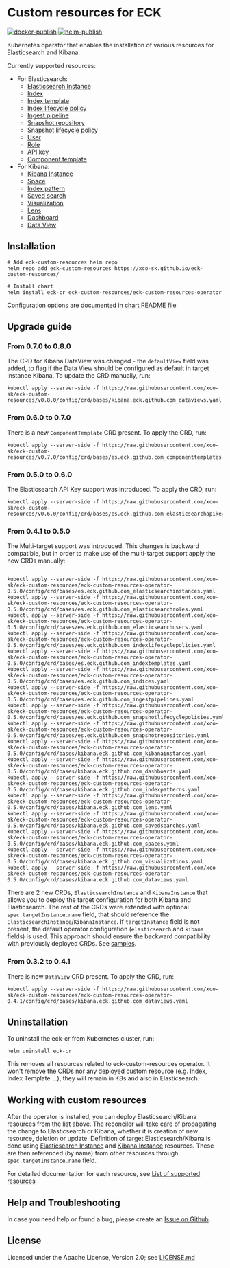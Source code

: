 # Custom resources for ECK
[![docker-publish](https://github.com/xco-sk/eck-custom-resources/actions/workflows/docker-publish.yaml/badge.svg)](https://github.com/xco-sk/eck-custom-resources/actions/workflows/docker-publish.yaml)
[![helm-publish](https://github.com/xco-sk/eck-custom-resources/actions/workflows/helm-publish.yml/badge.svg)](https://github.com/xco-sk/eck-custom-resources/actions/workflows/helm-publish.yml)

Kubernetes operator that enables the installation of various resources for
Elasticsearch and Kibana.

Currently supported resources: 
- For Elasticsearch:
  - [Elasticsearch Instance](docs/cr_elasticsearch_instance.md)
  - [Index](docs/cr_index.md)
  - [Index template](docs/cr_index_template.md)
  - [Index lifecycle policy](docs/cr_index_lifecycle_policy.md)
  - [Ingest pipeline](docs/cr_ingest_pipeline.md)
  - [Snapshot repository](docs/cr_snapshot_repo.md)
  - [Snapshot lifecycle policy](docs/cr_snapshot_lifecycle_policy.md)
  - [User](docs/cr_user.md)
  - [Role](docs/cr_role.md)
  - [API key](docs/cr_apikey.md)
  - [Component template](docs/cr_component_template.md)
- For Kibana:
  - [Kibana Instance](docs/cr_kibana_instance.md)
  - [Space](docs/cr_space.md)
  - [Index pattern](docs/cr_index_pattern.md)
  - [Saved search](docs/cr_saved_search.md)
  - [Visualization](docs/cr_visualization.md)
  - [Lens](docs/cr_lens.md)
  - [Dashboard](docs/cr_dashboard.md)
  - [Data View](docs/cr_data_view.md)

## Installation

```shell
# Add eck-custom-resources helm repo
helm repo add eck-custom-resources https://xco-sk.github.io/eck-custom-resources/

# Install chart
helm install eck-cr eck-custom-resources/eck-custom-resources-operator
```
Configuration options are documented in [chart README file](charts/eck-custom-resources-operator/README.md)

## Upgrade guide

### From 0.7.0 to 0.8.0
The CRD for Kibana DataView was changed - the `defaultView` field was added, to flag if the Data View should be configured as default in target instance Kibana. To update the CRD manually, run:
```
kubectl apply --server-side -f https://raw.githubusercontent.com/xco-sk/eck-custom-resources/v0.8.0/config/crd/bases/kibana.eck.github.com_dataviews.yaml
```

### From 0.6.0 to 0.7.0
There is a new `ComponentTemplate` CRD present. To apply the CRD, run:
```
kubectl apply --server-side -f https://raw.githubusercontent.com/xco-sk/eck-custom-resources/v0.7.0/config/crd/bases/es.eck.github.com_componenttemplates.yaml
```

### From 0.5.0 to 0.6.0
The Elasticsearch API Key support was introduced. To apply the CRD, run:
```
kubectl apply --server-side -f https://raw.githubusercontent.com/xco-sk/eck-custom-resources/v0.6.0/config/crd/bases/es.eck.github.com_elasticsearchapikeys.yaml
```

### From 0.4.1 to 0.5.0
The Multi-target support was introduced. This changes is backward compatible, but in order to make use of the multi-target support
apply the new CRDs manually:
```

kubectl apply --server-side -f https://raw.githubusercontent.com/xco-sk/eck-custom-resources/eck-custom-resources-operator-0.5.0/config/crd/bases/es.eck.github.com_elasticsearchinstances.yaml
kubectl apply --server-side -f https://raw.githubusercontent.com/xco-sk/eck-custom-resources/eck-custom-resources-operator-0.5.0/config/crd/bases/es.eck.github.com_elasticsearchroles.yaml
kubectl apply --server-side -f https://raw.githubusercontent.com/xco-sk/eck-custom-resources/eck-custom-resources-operator-0.5.0/config/crd/bases/es.eck.github.com_elasticsearchusers.yaml
kubectl apply --server-side -f https://raw.githubusercontent.com/xco-sk/eck-custom-resources/eck-custom-resources-operator-0.5.0/config/crd/bases/es.eck.github.com_indexlifecyclepolicies.yaml
kubectl apply --server-side -f https://raw.githubusercontent.com/xco-sk/eck-custom-resources/eck-custom-resources-operator-0.5.0/config/crd/bases/es.eck.github.com_indextemplates.yaml
kubectl apply --server-side -f https://raw.githubusercontent.com/xco-sk/eck-custom-resources/eck-custom-resources-operator-0.5.0/config/crd/bases/es.eck.github.com_indices.yaml
kubectl apply --server-side -f https://raw.githubusercontent.com/xco-sk/eck-custom-resources/eck-custom-resources-operator-0.5.0/config/crd/bases/es.eck.github.com_ingestpipelines.yaml
kubectl apply --server-side -f https://raw.githubusercontent.com/xco-sk/eck-custom-resources/eck-custom-resources-operator-0.5.0/config/crd/bases/es.eck.github.com_snapshotlifecyclepolicies.yaml
kubectl apply --server-side -f https://raw.githubusercontent.com/xco-sk/eck-custom-resources/eck-custom-resources-operator-0.5.0/config/crd/bases/es.eck.github.com_snapshotrepositories.yaml
kubectl apply --server-side -f https://raw.githubusercontent.com/xco-sk/eck-custom-resources/eck-custom-resources-operator-0.5.0/config/crd/bases/kibana.eck.github.com_kibanainstances.yaml
kubectl apply --server-side -f https://raw.githubusercontent.com/xco-sk/eck-custom-resources/eck-custom-resources-operator-0.5.0/config/crd/bases/kibana.eck.github.com_dashboards.yaml
kubectl apply --server-side -f https://raw.githubusercontent.com/xco-sk/eck-custom-resources/eck-custom-resources-operator-0.5.0/config/crd/bases/kibana.eck.github.com_indexpatterns.yaml
kubectl apply --server-side -f https://raw.githubusercontent.com/xco-sk/eck-custom-resources/eck-custom-resources-operator-0.5.0/config/crd/bases/kibana.eck.github.com_lens.yaml
kubectl apply --server-side -f https://raw.githubusercontent.com/xco-sk/eck-custom-resources/eck-custom-resources-operator-0.5.0/config/crd/bases/kibana.eck.github.com_savedsearches.yaml
kubectl apply --server-side -f https://raw.githubusercontent.com/xco-sk/eck-custom-resources/eck-custom-resources-operator-0.5.0/config/crd/bases/kibana.eck.github.com_spaces.yaml
kubectl apply --server-side -f https://raw.githubusercontent.com/xco-sk/eck-custom-resources/eck-custom-resources-operator-0.5.0/config/crd/bases/kibana.eck.github.com_visualizations.yaml
kubectl apply --server-side -f https://raw.githubusercontent.com/xco-sk/eck-custom-resources/eck-custom-resources-operator-0.5.0/config/crd/bases/kibana.eck.github.com_dataviews.yaml
```

There are 2 new CRDs, `ElasticsearchInstance` and `KibanaInstance` that allows you to deploy the target configuration for
both Kibana and Elasticsearch. The rest of the CRDs were extended with optional `spec.targetInstance.name` field, that should reference
the `ElasticsearchInstance`/`KibanaInstance`. If `targetInstance` field is not present, the default operator configuration (`elasticsearch` and `kibana`
fields) is used.
This approach should ensure the backward compatibility with previously deployed CRDs.
See [samples](config/samples).

### From 0.3.2 to 0.4.1
There is new `DataView` CRD present. To apply the CRD, run:
```
kubectl apply --server-side -f https://raw.githubusercontent.com/xco-sk/eck-custom-resources/eck-custom-resources-operator-0.4.1/config/crd/bases/kibana.eck.github.com_dataviews.yaml
```


## Uninstallation
To uninstall the eck-cr from Kubernetes cluster, run:

```shell
helm uninstall eck-cr
```

This removes all resources related to eck-custom-resources operator. It won't remove the CRDs nor any deployed custom resource
(e.g. Index, Index Template ...), they will remain in K8s and also in Elasticsearch.

## Working with custom resources
After the operator is installed, you can deploy Elasticsearch/Kibana resources from the list above. The reconciler
will take care of propagating the change to Elasticsearch or Kibana, whether it is creation of new resource, deletion
or update. Definition of target Elasticsearch/Kibana is done using [Elasticsearch Instance](docs/cr_elasticsearch_instance.md) and 
[Kibana Instance](docs/cr_kibana_instance.md) resources. These are then referenced (by name) from other resources through `spec.targetInstance.name` field.

For detailed documentation for each resource, see [List of supported resources](docs/cr_list.md)

## Help and Troubleshooting
In case you need help or found a bug, please create an [Issue on Github](https://github.com/xco-sk/eck-custom-resources/issues).

## License
Licensed under the Apache License, Version 2.0; see [LICENSE.md](LICENSE.md)
